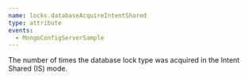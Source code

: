 ```yaml
---
name: locks.databaseAcquireIntentShared
type: attribute
events:
  - MongoConfigServerSample
---
```


The number of times the database lock type was acquired in the Intent Shared (IS) mode.
